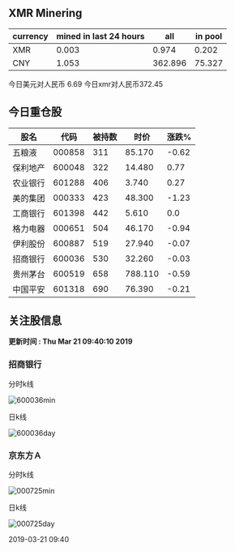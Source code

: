 ## XMR Minering

|currency|mined in last 24 hours|all|in pool|
|---|---|---|---|
|XMR|0.003|0.974|0.202|
|CNY|1.053|362.896|75.327|

今日美元对人民币 6.69	今日xmr对人民币372.45


## 今日重仓股 

|股名|代码|被持数|时价|涨跌%|
|---|---|---|---|---|
|五粮液|000858|311|85.170|-0.62|
|保利地产|600048|322|14.480|0.77|
|农业银行|601288|406|3.740|0.27|
|美的集团|000333|423|48.300|-1.23|
|工商银行|601398|442|5.610|0.0|
|格力电器|000651|504|46.170|-0.94|
|伊利股份|600887|519|27.940|-0.07|
|招商银行|600036|530|32.260|-0.03|
|贵州茅台|600519|658|788.110|-0.59|
|中国平安|601318|690|76.390|-0.21|

## 关注股信息
**更新时间 : Thu Mar 21 09:40:10 2019**
### 招商银行 
分时k线

![600036min](http://image.sinajs.cn/newchart/min/n/sh600036.gif)

日k线

![600036day](http://image.sinajs.cn/newchart/daily/n/sh600036.gif)

### 京东方Ａ 
分时k线

![000725min](http://image.sinajs.cn/newchart/min/n/sz000725.gif)

日k线

![000725day](http://image.sinajs.cn/newchart/daily/n/sz000725.gif)

2019-03-21 09:40